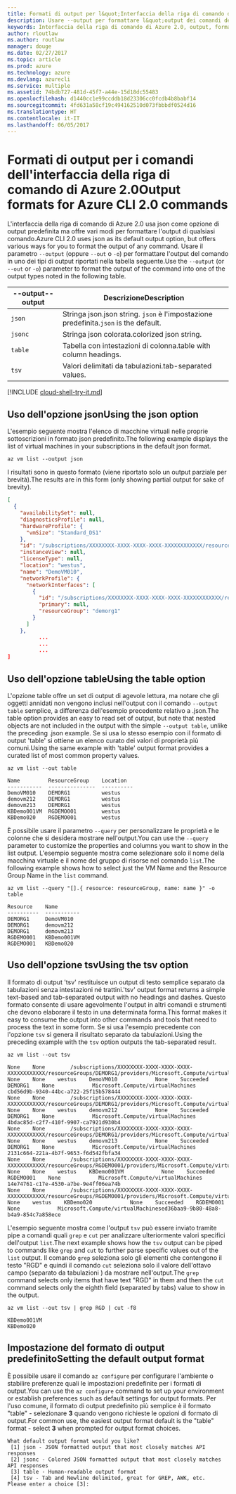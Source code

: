```yaml
---
title: Formati di output per l&quot;Interfaccia della riga di comando di Azure 2.0
description: Usare --output per formattare l&quot;output dei comandi dell&quot;interfaccia della riga di comando di Azure 2.0 in tabelle, elenchi o json.
keywords: Interfaccia della riga di comando di Azure 2.0, output, formato, tabella, elenco, json, Linux, Mac, Windows, OS X
author: rloutlaw
ms.author: routlaw
manager: douge
ms.date: 02/27/2017
ms.topic: article
ms.prod: azure
ms.technology: azure
ms.devlang: azurecli
ms.service: multiple
ms.assetid: 74bdb727-481d-45f7-a44e-15d18dc55483
ms.openlocfilehash: d1440cc1e99ccddb18d23306cc0fcdb4b8babf14
ms.sourcegitcommit: 4fd631a58cf19c494162510d073fbbbdf0524d16
ms.translationtype: HT
ms.contentlocale: it-IT
ms.lasthandoff: 06/05/2017
---
```

# <a name="output-formats-for-azure-cli-20-commands"></a><span data-ttu-id="56769-104">Formati di output per i comandi dell'interfaccia della riga di comando di Azure 2.0</span><span class="sxs-lookup"><span data-stu-id="56769-104">Output formats for Azure CLI 2.0 commands</span></span>

<span data-ttu-id="56769-105">L'interfaccia della riga di comando di Azure 2.0 usa json come opzione di output predefinita ma offre vari modi per formattare l'output di qualsiasi comando.</span><span class="sxs-lookup"><span data-stu-id="56769-105">Azure CLI 2.0 uses json as its default output option, but offers various ways for you to format the output of any command.</span></span>  <span data-ttu-id="56769-106">Usare il parametro `--output` (oppure `--out` o `-o`) per formattare l'output del comando in uno dei tipi di output riportati nella tabella seguente.</span><span class="sxs-lookup"><span data-stu-id="56769-106">Use the `--output` (or `--out` or `-o`) parameter to format the output of the command into one of the output types noted in the following table.</span></span> 

<span data-ttu-id="56769-107">--output</span><span class="sxs-lookup"><span data-stu-id="56769-107">--output</span></span> | <span data-ttu-id="56769-108">Descrizione</span><span class="sxs-lookup"><span data-stu-id="56769-108">Description</span></span>
---------|-------------------------------
`json`   | <span data-ttu-id="56769-109">Stringa json.</span><span class="sxs-lookup"><span data-stu-id="56769-109">json string.</span></span> <span data-ttu-id="56769-110">`json` è l'impostazione predefinita.</span><span class="sxs-lookup"><span data-stu-id="56769-110">`json` is the default.</span></span>
`jsonc`  | <span data-ttu-id="56769-111">Stringa json colorata.</span><span class="sxs-lookup"><span data-stu-id="56769-111">colorized json string.</span></span>
`table`  | <span data-ttu-id="56769-112">Tabella con intestazioni di colonna.</span><span class="sxs-lookup"><span data-stu-id="56769-112">table with column headings.</span></span>
`tsv`    | <span data-ttu-id="56769-113">Valori delimitati da tabulazioni.</span><span class="sxs-lookup"><span data-stu-id="56769-113">tab-separated values.</span></span>

[!INCLUDE [cloud-shell-try-it.md](includes/cloud-shell-try-it.md)]

## <a name="using-the-json-option"></a><span data-ttu-id="56769-114">Uso dell'opzione json</span><span class="sxs-lookup"><span data-stu-id="56769-114">Using the json option</span></span>

<span data-ttu-id="56769-115">L'esempio seguente mostra l'elenco di macchine virtuali nelle proprie sottoscrizioni in formato json predefinito.</span><span class="sxs-lookup"><span data-stu-id="56769-115">The following example displays the list of virtual machines in your subscriptions in the default json format.</span></span>

```azurecli-interactive
az vm list --output json
```

<span data-ttu-id="56769-116">I risultati sono in questo formato (viene riportato solo un output parziale per brevità).</span><span class="sxs-lookup"><span data-stu-id="56769-116">The results are in this form (only showing partial output for sake of brevity).</span></span>

```json
[
  {
    "availabilitySet": null,
    "diagnosticsProfile": null,
    "hardwareProfile": {
      "vmSize": "Standard_DS1"
    },
    "id": "/subscriptions/XXXXXXXX-XXXX-XXXX-XXXX-XXXXXXXXXXXX/resourceGroups/DEMORG1/providers/Microsoft.Compute/virtualMachines/DemoVM010",
    "instanceView": null,
    "licenseType": null,
    "location": "westus",
    "name": "DemoVM010",
    "networkProfile": {
      "networkInterfaces": [
        {
          "id": "/subscriptions/XXXXXXXX-XXXX-XXXX-XXXX-XXXXXXXXXXXX/resourceGroups/demorg1/providers/Microsoft.Network/networkInterfaces/DemoVM010VMNic",
          "primary": null,
          "resourceGroup": "demorg1"
        }
      ]
    },
          ...
          ...
          ...   
]
```
 
## <a name="using-the-table-option"></a><span data-ttu-id="56769-117">Uso dell'opzione table</span><span class="sxs-lookup"><span data-stu-id="56769-117">Using the table option</span></span>

<span data-ttu-id="56769-118">L'opzione table offre un set di output di agevole lettura, ma notare che gli oggetti annidati non vengono inclusi nell'output con il comando `--output table` semplice, a differenza dell'esempio precedente relativo a .json.</span><span class="sxs-lookup"><span data-stu-id="56769-118">The table option provides an easy to read set of output, but note that nested objects are not included in the output with the simple `--output table`, unlike the preceding .json example.</span></span>  <span data-ttu-id="56769-119">Se si usa lo stesso esempio con il formato di output 'table' si ottiene un elenco curato dei valori di proprietà più comuni.</span><span class="sxs-lookup"><span data-stu-id="56769-119">Using the same example with 'table' output format provides a curated list of most common property values.</span></span>

```azurecli-interactive
az vm list --out table
```

```
Name         ResourceGroup    Location
-----------  ---------------  ----------
DemoVM010    DEMORG1          westus
demovm212    DEMORG1          westus
demovm213    DEMORG1          westus
KBDemo001VM  RGDEMO001        westus
KBDemo020    RGDEMO001        westus
```

<span data-ttu-id="56769-120">È possibile usare il parametro `--query` per personalizzare le proprietà e le colonne che si desidera mostrare nell'output.</span><span class="sxs-lookup"><span data-stu-id="56769-120">You can use the `--query` parameter to customize the properties and columns you want to show in the list output.</span></span> <span data-ttu-id="56769-121">L'esempio seguente mostra come selezionare solo il nome della macchina virtuale e il nome del gruppo di risorse nel comando `list`.</span><span class="sxs-lookup"><span data-stu-id="56769-121">The following example shows how to select just the VM Name and the Resource Group Name in the `list` command.</span></span>

```azurecli-interactive
az vm list --query "[].{ resource: resourceGroup, name: name }" -o table
```

```
Resource    Name
----------  -----------
DEMORG1     DemoVM010
DEMORG1     demovm212
DEMORG1     demovm213
RGDEMO001   KBDemo001VM
RGDEMO001   KBDemo020
```

## <a name="using-the-tsv-option"></a><span data-ttu-id="56769-122">Uso dell'opzione tsv</span><span class="sxs-lookup"><span data-stu-id="56769-122">Using the tsv option</span></span>

<span data-ttu-id="56769-123">Il formato di output 'tsv' restituisce un output di testo semplice separato da tabulazioni senza intestazioni né trattini.</span><span class="sxs-lookup"><span data-stu-id="56769-123">'tsv' output format returns a simple text-based and tab-separated output with no headings and dashes.</span></span> <span data-ttu-id="56769-124">Questo formato consente di usare agevolmente l'output in altri comandi e strumenti che devono elaborare il testo in una determinata forma.</span><span class="sxs-lookup"><span data-stu-id="56769-124">This format makes it easy to consume the output into other commands and tools that need to process the text in some form.</span></span> <span data-ttu-id="56769-125">Se si usa l'esempio precedente con l'opzione `tsv` si genera il risultato separato da tabulazioni.</span><span class="sxs-lookup"><span data-stu-id="56769-125">Using the preceding example with the `tsv` option outputs the tab-separated result.</span></span>

```azurecli-interactive
az vm list --out tsv
```

```
None    None        /subscriptions/XXXXXXXX-XXXX-XXXX-XXXX-XXXXXXXXXXXX/resourceGroups/DEMORG1/providers/Microsoft.Compute/virtualMachines/DemoVM010    None    None    westus    DemoVM010            None    Succeeded    DEMORG1    None            Microsoft.Compute/virtualMachines    cbd56d9b-9340-44bc-a722-25f15b578444
None    None        /subscriptions/XXXXXXXX-XXXX-XXXX-XXXX-XXXXXXXXXXXX/resourceGroups/DEMORG1/providers/Microsoft.Compute/virtualMachines/demovm212    None    None    westus    demovm212            None    Succeeded    DEMORG1    None            Microsoft.Compute/virtualMachines    4bdac85d-c2f7-410f-9907-ca7921d930b4
None    None        /subscriptions/XXXXXXXX-XXXX-XXXX-XXXX-XXXXXXXXXXXX/resourceGroups/DEMORG1/providers/Microsoft.Compute/virtualMachines/demovm213    None    None    westus    demovm213            None    Succeeded    DEMORG1    None            Microsoft.Compute/virtualMachines    2131c664-221a-4b7f-9653-f6d542fbfa34
None    None        /subscriptions/XXXXXXXX-XXXX-XXXX-XXXX-XXXXXXXXXXXX/resourceGroups/RGDEMO001/providers/Microsoft.Compute/virtualMachines/KBDemo001VM    None    None    westus    KBDemo001VM            None    Succeeded    RGDEMO001    None            Microsoft.Compute/virtualMachines    14e74761-c17e-4530-a7be-9e4ff06ea74b
None    None        /subscriptions/XXXXXXXX-XXXX-XXXX-XXXX-XXXXXXXXXXXX/resourceGroups/RGDEMO001/providers/Microsoft.Compute/virtualMachines/KBDemo02None    None    westus    KBDemo020            None    Succeeded    RGDEMO001    None            Microsoft.Compute/virtualMachinesed36baa9-9b80-48a8-b4a9-854c7a858ece
```

<span data-ttu-id="56769-126">L'esempio seguente mostra come l'output `tsv` può essere inviato tramite pipe a comandi quali `grep` e `cut` per analizzare ulteriormente valori specifici dell'output `list`.</span><span class="sxs-lookup"><span data-stu-id="56769-126">The next example shows how the `tsv` output can be piped to commands like `grep` and `cut` to further parse specific values out of the `list` output.</span></span> <span data-ttu-id="56769-127">Il comando `grep` seleziona solo gli elementi che contengono il testo "RGD" e quindi il comando `cut` seleziona solo il valore dell'ottavo campo (separato da tabulazioni ) da mostrare nell'output.</span><span class="sxs-lookup"><span data-stu-id="56769-127">The `grep` command selects only items that have text "RGD" in them and then the `cut` command selects only the eighth field (separated by tabs) value to show in the output.</span></span>

```azurecli
az vm list --out tsv | grep RGD | cut -f8
```

```
KBDemo001VM
KBDemo020
```

## <a name="setting-the-default-output-format"></a><span data-ttu-id="56769-128">Impostazione del formato di output predefinito</span><span class="sxs-lookup"><span data-stu-id="56769-128">Setting the default output format</span></span>

<span data-ttu-id="56769-129">È possibile usare il comando `az configure` per configurare l'ambiente o stabilire preferenze quali le impostazioni predefinite per i formati di output.</span><span class="sxs-lookup"><span data-stu-id="56769-129">You can use the `az configure` command to set up your environment or establish preferences such as default settings for output formats.</span></span> <span data-ttu-id="56769-130">Per l'uso comune, il formato di output predefinito più semplice è il formato "table" - selezionare **3** quando vengono richieste le opzioni di formato di output.</span><span class="sxs-lookup"><span data-stu-id="56769-130">For common use, the easiest output format default is the "table" format - select **3** when prompted for output format choices.</span></span> 

```
What default output format would you like?
 [1] json - JSON formatted output that most closely matches API responses
 [2] jsonc - Colored JSON formatted output that most closely matches API responses
 [3] table - Human-readable output format
 [4] tsv - Tab and Newline delimited, great for GREP, AWK, etc.
Please enter a choice [3]: 
```